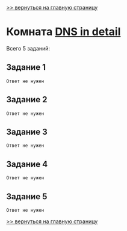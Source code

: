 [>> вернуться на главную страницу](https://github.com/BEPb/tryhackme/blob/master/README.md)

# Комната [DNS in detail]() 

Всего 5 заданий:
## Задание 1

```commandline
Ответ не нужен
```

## Задание 2

```commandline
Ответ не нужен
```

## Задание 3

```commandline
Ответ не нужен
```

## Задание 4

```commandline
Ответ не нужен
```

## Задание 5

```commandline
Ответ не нужен
```

[>> вернуться на главную страницу](https://github.com/BEPb/tryhackme/blob/master/README.md)